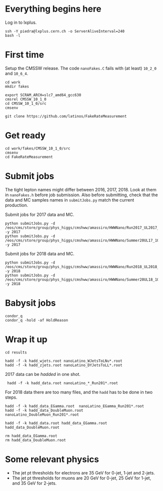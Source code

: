 # Everything begins here

Log in to lxplus.

    ssh -Y piedra@lxplus.cern.ch -o ServerAliveInterval=240
    bash -l

# First time

Setup the CMSSW release. The code `nanoFakes.C` fails with (at least) `10_2_0` and `10_6_4`.

    cd work
    mkdir fakes

    export SCRAM_ARCH=slc7_amd64_gcc630
    cmsrel CMSSW_10_1_0
    cd CMSSW_10_1_0/src
    cmsenv

    git clone https://github.com/latinos/FakeRateMeasurement

# Get ready

    cd work/fakes/CMSSW_10_1_0/src
    cmsenv
    cd FakeRateMeasurement

# Submit jobs

The tight lepton names might differ between 2016, 2017, 2018. Look at them in `nanoFakes.h` before job submission. Also before submitting, check that the data and MC samples names in `submitJobs.py` match the current production.

Submit jobs for 2017 data and MC.

    python submitJobs.py -d /eos/cms/store/group/phys_higgs/cmshww/amassiro/HWWNano/Run2017_UL2017_nAODv9_Full2017v9/DATAl1loose2017v9__fakeSel/ -y 2017
    python submitJobs.py -d /eos/cms/store/group/phys_higgs/cmshww/amassiro/HWWNano/Summer20UL17_106x_nAODv9_Full2017v9/MCl1loose2017v9__fakeSelKinMC/ -y 2017

Submit jobs for 2018 data and MC.

    python submitJobs.py -d /eos/cms/store/group/phys_higgs/cmshww/amassiro/HWWNano/Run2018_UL2018_nAODv9_Full2018v9/DATAl1loose2018v9__fakeSel -y 2018
    python submitJobs.py -d /eos/cms/store/group/phys_higgs/cmshww/amassiro/HWWNano/Summer20UL18_106x_nAODv9_Full2018v9/MCl1loose2018v9__fakeSelKinMC/ -y 2018

# Babysit jobs

    condor_q
    condor_q -hold -af HoldReason

# Wrap it up

    cd results

    hadd -f -k hadd_wjets.root nanoLatino_WJetsToLNu*.root
    hadd -f -k hadd_zjets.root nanoLatino_DYJetsToLL*.root

2017 data can be *hadded* in one shot.

     hadd -f -k hadd_data.root nanoLatino_*_Run201*.root

For 2018 data there are too many files, and the `hadd` has to be done in two steps.

    hadd -f -k hadd_data_EGamma.root  nanoLatino_EGamma_Run201*.root
    hadd -f -k hadd_data_DoubleMuon.root  nanoLatino_DoubleMuon_Run201*.root

    hadd -f -k hadd_data.root hadd_data_EGamma.root hadd_data_DoubleMuon.root

    rm hadd_data_EGamma.root
    rm hadd_data_DoubleMuon.root

# Some relevant physics

   * The jet pt thresholds for electrons are 35 GeV for 0-jet, 1-jet and 2-jets.
   * The jet pt thresholds for muons are 20 GeV for 0-jet, 25 GeV for 1-jet, and 35 GeV for 2-jets.